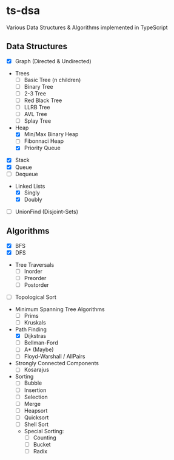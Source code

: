 # ts-dsa

Various Data Structures & Algorithms implemented in TypeScript

## Data Structures

- [x] Graph (Directed & Undirected)
- Trees
  - [ ] Basic Tree (n children)
  - [ ] Binary Tree
  - [ ] 2-3 Tree
  - [ ] Red Black Tree
  - [ ] LLRB Tree
  - [ ] AVL Tree
  - [ ] Splay Tree
- Heap
  - [x] Min/Max Binary Heap
  - [ ] Fibonnaci Heap
  - [x] Priority Queue
- [x] Stack
- [x] Queue
- [ ] Dequeue
- Linked Lists
  - [x] Singly
  - [x] Doubly
- [ ] UnionFind (Disjoint-Sets)

## Algorithms

- [x] BFS
- [x] DFS
- Tree Traversals
  - [ ] Inorder
  - [ ] Preorder
  - [ ] Postorder
- [ ] Topological Sort
- Minimum Spanning Tree Algorithms
  - [ ] Prims
  - [ ] Kruskals
- Path Finding
  - [x] Dijkstras
  - [ ] Bellman-Ford
  - [ ] A\* (Maybe)
  - [ ] Floyd-Warshall / AllPairs
- Strongly Connected Components
  - [ ] Kosarajus
- Sorting
  - [ ] Bubble
  - [ ] Insertion
  - [ ] Selection
  - [ ] Merge
  - [ ] Heapsort
  - [ ] Quicksort
  - [ ] Shell Sort
  - Special Sorting:
    - [ ] Counting
    - [ ] Bucket
    - [ ] Radix
